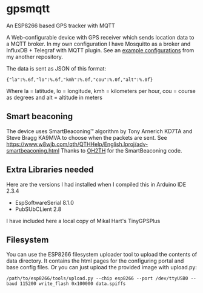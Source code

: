 # gpsmqtt
An ESP8266 based GPS tracker with MQTT

A Web-configurable device with GPS receiver which sends location data to a MQTT broker. In my own configuration I have Mosquitto as a broker and InfluxDB + Telegraf with MQTT plugin. See an [example configurations](https://github.com/oh2mp/esp32_ble2mqtt/blob/main/CONFIG_EXAMPLES.md) from my another repository.

The data is sent as JSON of this format:

`{"la":%.6f,"lo":%.6f,"kmh":%.0f,"cou":%.0f,"alt":%.0f}`

Where la = latitude, lo = longitude, kmh = kilometers per hour, cou = course as degrees and alt = altitude in meters

## Smart beaconing
The device uses SmartBeaconing™ algorithm by Tony Arnerich KD7TA and Steve Bragg KA9MVA to choose when the packets are sent. See https://www.w8wjb.com/qth/QTHHelp/English.lproj/adv-smartbeaconing.html Thanks to [OH2TH](https://github.com/oh2th) for the SmartBeaconing code.

## Extra Libraries needed
Here are the versions I had installed when I compiled this in Arduino IDE 2.3.4

- EspSoftwareSerial 8.1.0
- PubSUbCLient 2.8

I have included here a local copy of Mikal Hart's TinyGPSPlus

## Filesystem
You can use the ESP8266 filesystem uploader tool to upload the contents of data directory. It contains the html pages for the configuring portal and base config files. Or you can just upload the provided image with upload.py:

`/path/to/esp8266/tools/upload.py --chip esp8266 --port /dev/ttyUSB0 --baud 115200 write_flash 0x100000 data.spiffs`

